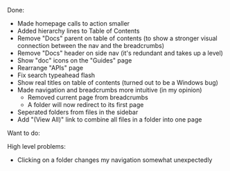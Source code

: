 Done:
- Made homepage calls to action smaller
- Added hierarchy lines to Table of Contents
- Remove "Docs" parent on table of contents (to show a stronger visual connection between the nav and the breadcrumbs)
- Remove "Docs" header on side nav (it's redundant and takes up a level)
- Show "doc" icons on the "Guides" page
- Rearrange "APIs" page
- Fix search typeahead flash
- Show real titles on table of contents (turned out to be a Windows bug)
- Made navigation and breadcrumbs more intuitive (in my opinion)
  - Removed current page from breadcrumbs
  - A folder will now redirect to its first page
- Seperated folders from files in the sidebar
- Add "(View All)" link to combine all files in a folder into one page

Want to do:


High level problems:
- Clicking on a folder changes my navigation somewhat unexpectedly